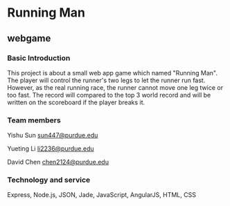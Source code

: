 
  <h1> Running Man </h1>
  <h2> webgame </h2>

<h3> Basic Introduction </h3>

<p1> This project is about a small web app game which named "Running Man". The player will control the runner's two legs to let the runner run fast. However, as the real running race, the runner cannot move one leg twice or too fast. The record will compared to the top 3 world record and will be written on the scoreboard if the player breaks it. </p1>

<h3> Team members </h3>

<p2>Yishu Sun sun447@purdue.edu   </p2>

<p3>Yueting Li li2236@purdue.edu  </p3>

<p4>David Chen chen2124@purdue.edu  </p4>

<h3> Technology and service </h3>

<p5> Express, Node.js, JSON, Jade, JavaScript, AngularJS, HTML, CSS </p5>
